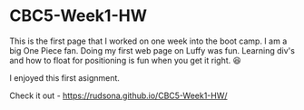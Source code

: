 # CBC5-Week1-HW

This is the first page that I worked on one week into the boot camp. I am a big One Piece fan. Doing my first web page on Luffy was fun. Learning div's and how to float for positioning is fun when you get it right. :laughing:

I enjoyed this first asignment. 

Check it out - https://rudsona.github.io/CBC5-Week1-HW/
